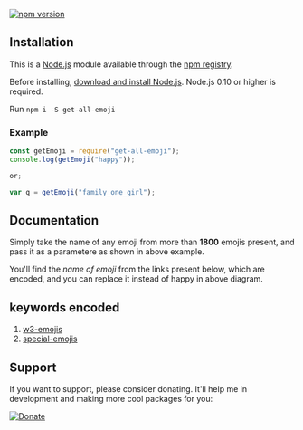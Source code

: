 [![npm version](https://badge.fury.io/js/node.svg)](https://badge.fury.io/js/node)

## Installation

This is a [Node.js](https://nodejs.org/en/) module available through the
[npm registry](https://www.npmjs.com/).

Before installing, [download and install Node.js](https://nodejs.org/en/download/).
Node.js 0.10 or higher is required.

Run `npm i -S get-all-emoji`

### Example

```javascript
const getEmoji = require("get-all-emoji");
console.log(getEmoji("happy"));

or;

var q = getEmoji("family_one_girl");
```

## Documentation

Simply take the name of any emoji from more than **1800** emojis present, and pass it as a parametere as shown in above example.

You'll find the _name of emoji_ from the links present below, which are encoded, and you can replace it instead of happy in above diagram.

## keywords encoded

1. [w3-emojis](https://www.w3schools.com/charsets/ref_emoji_smileys.asp)
2. [special-emojis](https://github.com/Anant016/npm-get-all-emoji/blob/master/list.js)

## Support

If you want to support, please consider donating. It'll help me in development and making more cool packages for you:

[![Donate](https://encrypted-tbn0.gstatic.com/images?q=tbn:ANd9GcS0yoXJ8pXkxpWSv7ACYFTVbs7NOD7rW4hnflNjiSO0hvo47mXB)](https://paypal.me/ARungta)
